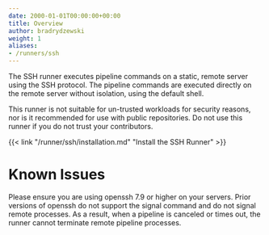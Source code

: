 ```yaml
---
date: 2000-01-01T00:00:00+00:00
title: Overview
author: bradrydzewski
weight: 1
aliases:
- /runners/ssh
---
```


The SSH runner executes pipeline commands on a static, remote server using the SSH protocol. The pipeline commands are executed directly on the remote server without isolation, using the default shell.

This runner is not suitable for un-trusted workloads for security reasons, nor is it recommended for use with public repositories. Do not use this runner if you do not trust your contributors.

{{< link "/runner/ssh/installation.md" "Install the SSH Runner" >}}

# Known Issues

Please ensure you are using openssh 7.9 or higher on your servers. Prior versions of openssh do not support the signal command and do not signal remote processes. As a result, when a pipeline is canceled or times out, the runner cannot terminate remote pipeline processes.
